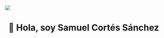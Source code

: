 <img src="https://i.postimg.cc/Zq9t9VLZ/banner-git-Hub.png">
<div align="center">
<h1 align="center">👋 Hola, soy Samuel Cortés Sánchez</h1>
